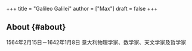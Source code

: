 +++
title = "Galileo Galilei"
author = ["Max"]
draft = false
+++

## About {#about}

1564年2月15日－1642年1月8日
意大利物理学家、数学家、天文学家及哲学家
